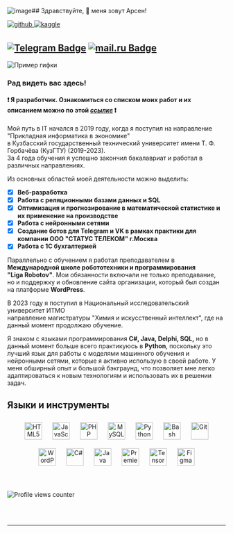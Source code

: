 ![image](https://github.com/Riddars/Riddars/assets/80139269/4ad44f70-7d3e-409a-904c-d63a4996c40b)## Здравствуйте, 👋 меня зовут Арсен!  
  
<a href="https://github.com/Riddars" target="_blank">
<img src=https://img.shields.io/badge/github-%2324292e.svg?&style=for-the-badge&logo=github&logoColor=white alt=github style="margin-bottom: 5px;" />
</a>
<a href="https://www.kaggle.com/Riddars" target="_blank">
<img src=https://img.shields.io/badge/kaggle-%2344BAE8.svg?&style=for-the-badge&logo=kaggle&logoColor=white alt=kaggle style="margin-bottom: 5px;" />
</a>  
  
[![Telegram Badge](https://img.shields.io/badge/-Арсен_Саркисян-blue?style=flat&logo=Telegram&logoColor=white)](https://t.me/Riddarsi) [![mail.ru Badge](https://img.shields.io/badge/-@mail.ru-blue)](mailto:s-arsen01@mail.ru)
---

![Пример гифки](https://i.pinimg.com/originals/4a/90/9b/4a909b1ab71a2956800d8ceedc3ba99a.gif)

### Рад видеть вас здесь!  
#### :exclamation: Я разработчик. Ознакомиться со списком моих работ и их описанием можно по этой *[ссылке](https://github.com/Riddars/Check_List/blob/main/README.md)* :exclamation:

Мой путь в IT начался в 2019 году, когда я поступил на направление "Прикладная информатика в экономике"  
в Кузбасский государственный технический университет имени Т. Ф. Горбачёва (КузГТУ) (2019-2023).  
За 4 года обучения я успешно закончил бакалавриат и работал в различных направлениях.

Из основных областей моей деятельности можно выделить:

- [X] **Веб-разработка**
- [X] **Работа с реляционными базами данных и SQL**
- [X] **Оптимизация и прогнозирование в математической статистике и их применение на производстве**
- [X] **Работа с нейронными сетями**
- [X] **Создание ботов для Telegram и VK в рамках практики для компании ООО "СТАТУС ТЕЛЕКОМ" г.Москва**
- [X] **Работа с 1С бухгалтерией**
  
Параллельно с обучением я работал преподавателем в **Международной школе робототехники и программирования  
"Liga Robotov"**. Мои обязанности включали не только преподавание,   
но и поддержку и обновление сайта организации, который был создан на платформе **WordPress**.

В 2023 году я поступил в Национальный исследовательский университет ИТМО  
направление магистратуры "Химия и искусственный интеллект", где на данный момент продолжаю обучение.

Я знаком с языками программирования **C#, Java, Delphi, SQL,** но в данный момент больше всего практикуюсь в **Python**, поскольку это лучший язык для работы с моделями машинного обучения и нейронными сетями, которые я активно использую в своей работе. У меня обширный опыт и большой бэкграунд, что позволяет мне легко адаптироваться к новым технологиям и использовать их в решении задач.  
  


## Языки и инструменты 
<div align="center">  
<a href="https://en.wikipedia.org/wiki/HTML5" target="_blank"><img style="margin: 10px" src="https://profilinator.rishav.dev/skills-assets/html5-original-wordmark.svg" alt="HTML5" height="40" /></a>  
<a href="https://www.javascript.com/" target="_blank"><img style="margin: 10px" src="https://profilinator.rishav.dev/skills-assets/javascript-original.svg" alt="JavaScript" height="40" /></a>  
<a href="https://www.php.net/" target="_blank"><img style="margin: 10px" src="https://profilinator.rishav.dev/skills-assets/php-original.svg" alt="PHP" height="40" /></a>  
<a href="https://www.mysql.com/" target="_blank"><img style="margin: 10px" src="https://profilinator.rishav.dev/skills-assets/mysql-original-wordmark.svg" alt="MySQL" height="40" /></a>  
<a href="https://www.python.org/" target="_blank"><img style="margin: 10px" src="https://profilinator.rishav.dev/skills-assets/python-original.svg" alt="Python" height="40" /></a>  
<a href="https://www.gnu.org/software/bash/" target="_blank"><img style="margin: 10px" src="https://profilinator.rishav.dev/skills-assets/gnu_bash-icon.svg" alt="Bash" height="40" /></a>  
<a href="https://github.com/" target="_blank"><img style="margin: 10px" src="https://profilinator.rishav.dev/skills-assets/git-scm-icon.svg" alt="Git" height="40" /></a>  
<a href="https://wordpress.com/" target="_blank"><img style="margin: 10px" src="https://profilinator.rishav.dev/skills-assets/wordpress.png" alt="WordPress" height="40" /></a>  
<a href="https://docs.microsoft.com/en-us/dotnet/csharp/" target="_blank"><img style="margin: 10px" src="https://profilinator.rishav.dev/skills-assets/csharp-original.svg" alt="C#" height="40" /></a>  
<a href="https://www.java.com/" target="_blank"><img style="margin: 10px" src="https://profilinator.rishav.dev/skills-assets/java-original-wordmark.svg" alt="Java" height="40" /></a>  
<a href="https://www.adobe.com/in/products/premiere.html" target="_blank"><img style="margin: 10px" src="https://profilinator.rishav.dev/skills-assets/adobepremierepro.png" alt="Premiere Pro" height="40" /></a>  
<a href="https://www.tensorflow.org/" target="_blank"><img style="margin: 10px" src="https://profilinator.rishav.dev/skills-assets/tensorflow-icon.svg" alt="TensorFlow" height="40" /></a>  
<a href="https://www.figma.com/" target="_blank"><img style="margin: 10px" src="https://profilinator.rishav.dev/skills-assets/figma-icon.svg" alt="Figma" height="40" /></a>  
</div>  

<br/>  




  

<br/>  

![Profile views counter](https://komarev.com/ghpvc/?username=Riddars&&style=flat-square)  
  

<br/>  


<br />

----
